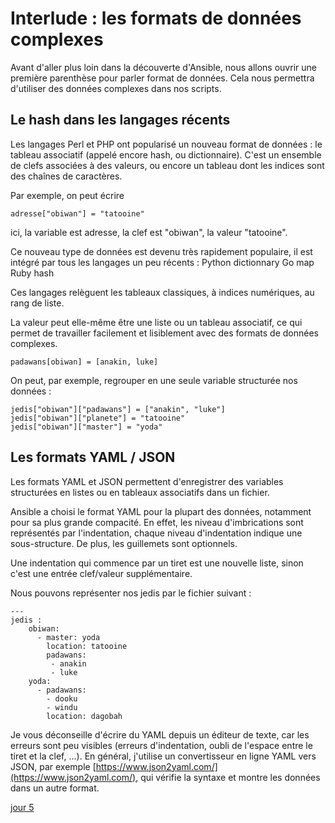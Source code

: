 
# Interlude  : les formats de données complexes 

Avant d'aller plus loin dans la découverte d'Ansible, nous allons ouvrir une première parenthèse pour parler format de données.  Cela nous permettra d'utiliser des données complexes dans nos scripts.

## Le hash dans les langages récents

Les langages Perl et PHP ont popularisé un nouveau format de données : le tableau associatif (appelé encore hash, ou dictionnaire). C'est un ensemble de clefs associées à des valeurs, ou encore un tableau dont les indices sont des chaînes de caractères.

Par exemple, on peut écrire

    adresse["obiwan"] = "tatooine"

ici, la variable est adresse, la clef est "obiwan", la valeur "tatooine". 

Ce nouveau type de données est devenu très rapidement populaire, il est  intégré par tous les langages un peu récents :
Python	dictionnary
Go	map
Ruby	hash

Ces langages relèguent les tableaux classiques, à indices numériques, au rang de liste.

La valeur peut elle-même être une liste ou un tableau associatif, ce qui permet de travailler facilement et lisiblement avec des formats de données complexes.

    padawans[obiwan] = [anakin, luke]

On peut, par exemple, regrouper en une seule variable structurée nos données :

    jedis["obiwan"]["padawans"] = ["anakin", "luke"]
    jedis["obiwan"]["planete"] = "tatooine"
    jedis["obiwan"]["master"] = "yoda"
    

## Les formats YAML / JSON

Les formats YAML et JSON permettent d'enregistrer des variables structurées en listes ou en tableaux associatifs dans un fichier.

Ansible a choisi le format YAML pour la plupart des données, notamment pour sa plus grande compacité. 
En effet, les niveau d'imbrications sont représentés par l'indentation, chaque niveau d'indentation indique une sous-structure. De plus, les guillemets sont  optionnels.

Une indentation qui commence par un tiret est une nouvelle liste, sinon c'est une entrée clef/valeur supplémentaire. 

Nous pouvons représenter nos jedis par le fichier suivant :

    ---
    jedis :
        obiwan:
          - master: yoda
            location: tatooine
            padawans:
             - anakin
             - luke
        yoda:
          - padawans:
            - dooku
            - windu
            location: dagobah


Je vous déconseille d'écrire du YAML depuis un éditeur de texte, car les erreurs sont peu visibles (erreurs d'indentation,  oubli de l'espace entre le tiret et la clef, ...). En général, j'utilise un convertisseur en ligne YAML vers JSON, par exemple [https://www.json2yaml.com/](https://www.json2yaml.com/), qui vérifie la syntaxe et montre les données dans un autre format.

[jour 5](day_05.md)

<!--stackedit_data:
eyJoaXN0b3J5IjpbLTk2NDIyMTE1NywzMzI0NDgxNzMsLTEzNj
MxMTU1MzcsMTEwMTY4MjM5NCwxODk4NDQ4NDI4LDY1MDE5OTI3
MiwtMTA4MjUxMDU4NiwxODQwNTk1NTM3LC0yNjYyNTI4NDYsND
kxOTA2NTkxLC01OTg3MTgwMzUsMzQ4Mjc4OTIzLC0yMDYyOTMy
OTYsODU1ODY3NjcsMTAzNjg2OTU0OCw3MTcyNjE5ODJdfQ==
-->